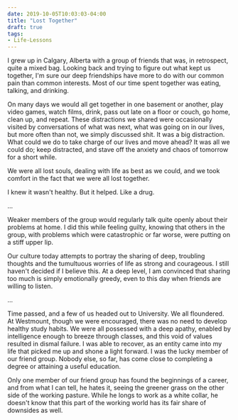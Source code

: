 ```yaml
---
date: 2019-10-05T10:03:03-04:00
title: "Lost Together"
draft: true
tags:
- Life-Lessons 
---
```


I grew up in Calgary, Alberta with a group of friends that was, in retrospect,
quite a mixed bag. Looking back and trying to figure out what kept us together,
I'm sure our deep friendships have more to do with our common pain than common
interests. Most of our time spent together was eating, talking, and drinking.

On many days we would all get together in one basement or another, play video
games, watch films, drink, pass out late on a floor or couch, go home, clean
up, and repeat. These distractions we shared were occasionally visited by
conversations of what was next, what was going on in our lives, but more often
than not, we simply discussed shit. It was a big distraction. What could we do
to take charge of our lives and move ahead? It was all we could do; keep
distracted, and stave off the anxiety and chaos of tomorrow for a short while.

We were all lost souls, dealing with life as best as we could, and we took
comfort in the fact that we were all lost together.

I knew it wasn't healthy. But it helped. Like a drug.

...

Weaker members of the group would regularly talk quite openly about their
problems at home. I did this while feeling guilty, knowing that others in the
group, with problems which were catastrophic or far worse, were putting on a
stiff upper lip.

Our culture today attempts to portray the sharing of deep, troubling thoughts
and the tumultuous worries of life as strong and courageous. I still haven't
decided if I believe this. At a deep level, I am convinced that sharing too much
is simply emotionally greedy, even to this day when friends are willing to
listen.

...

Time passed, and a few of us headed out to University. We all floundered. At
Westmount, though we were encouraged, there was no need to develop healthy study
habits. We were all possessed with a deep apathy, enabled by intelligence enough
to breeze through classes, and this void of values resulted in dismal failure.
I was able to recover, as an entity came into my life that picked me up and
shone a light forward. I was the lucky member of our friend group. Nobody else,
so far, has come close to completing a degree or attaining a useful education.

Only one member of our friend group has found the beginnings of a career, and
from what I can tell, he hates it, seeing the greener grass on the other side of
the working pasture. While he longs to work as a white collar, he doesn't know
that this part of the working world has its fair share of downsides as well.
